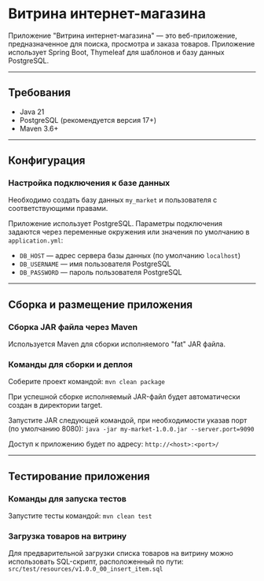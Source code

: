 # Витрина интернет-магазина

Приложение "Витрина интернет-магазина" — это веб-приложение, предназначенное для поиска, просмотра и заказа товаров. 
Приложение использует Spring Boot, Thymeleaf для шаблонов и базу данных PostgreSQL.

---

## Требования

- Java 21
- PostgreSQL (рекомендуется версия 17+)
- Maven 3.6+

---

## Конфигурация

### Настройка подключения к базе данных

Необходимо создать базу данных `my_market` и пользователя с соответствующими правами.

Приложение использует PostgreSQL. Параметры подключения задаются через переменные окружения или значения по умолчанию в `application.yml`:
- `DB_HOST` — адрес сервера базы данных (по умолчанию `localhost`)
- `DB_USERNAME` — имя пользователя PostgreSQL
- `DB_PASSWORD` — пароль пользователя PostgreSQL

---

## Сборка и размещение приложения

### Сборка JAR файла через Maven

Используется Maven для сборки исполняемого "fat" JAR файла.

### Команды для сборки и деплоя
Соберите проект командой:
`mvn clean package`

При успешной сборке исполняемый JAR-файл будет автоматически создан в директории target.

Запустите JAR следующей командой, при необходимости указав порт (по умолчанию 8080):
`java -jar my-market-1.0.0.jar --server.port=9090`

Доступ к приложению будет по адресу:
`http://<host>:<port>/`

---

## Тестирование приложения

### Команды для запуска тестов
Запустите тесты командой:
`mvn clean test`

### Загрузка товаров на витрину
Для предварительной загрузки списка товаров на витрину можно использовать SQL-скрипт, расположенный по пути:
`src/test/resources/v1.0.0_00_insert_item.sql`